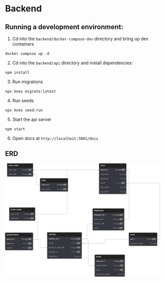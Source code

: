 # Backend

## Running a development environment:

1. Cd into the ```backend/docker-compose-dev``` directory and bring up dev containers

```
docker compose up -d
```

2. Cd into the ```backend/api``` directory and install dependencies:

```
npm install
```

3. Run migrations
```
npx knex migrate:latest
```

4. Run seeds
```
npx knex seed:run
```

5. Start the api server
```
npm start
```

6. Open docs at ```http://localhost:3001/docs```

## ERD
![](../docs/ERD/ERD.svg)